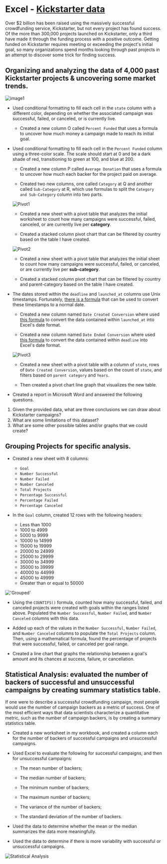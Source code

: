# Excel - [Kickstarter data](StarterBook.xlsx)

Over $2 billion has been raised using the massively successful crowdfunding service, Kickstarter, but not every project has found success. Of the more than 300,000 projects launched on Kickstarter, only a third have made it through the funding process with a positive outcome.
Getting funded on Kickstarter requires meeting or exceeding the project's initial goal, so many organizations spend months looking through past projects in an attempt to discover some trick for finding success.
## Organizing and analyzing the data of 4,000 past Kickstarter projects & uncovering some market trends.

![image1](Images/Sheet1.PNG)

* Used conditional formatting to fill each cell in the `state` column with a different color, depending on whether the associated campaign was successful, failed, or canceled, or is currently live.

  * Created a new column O called `Percent Funded` that uses a formula to uncover how much money a campaign made to reach its initial goal.

* Used conditional formatting to fill each cell in the `Percent Funded` column using a three-color scale. The scale should start at 0 and be a dark shade of red, transitioning to green at 100, and blue at 200.

  * Created a new column P called `Average Donation` that uses a formula to uncover how much each backer for the project paid on average.

  * Created two new columns, one called `Category` at Q and another called `Sub-Category` at R, which use formulas to split the `Category and Sub-Category` column into two parts.

  ![Pivot1](Images/Pivot1.PNG)

  * Created a new sheet with a pivot table that analyzes the initial worksheet to count how many campaigns were successful, failed, canceled, or are currently live per **category**.

  * Created a stacked column pivot chart that can be filtered by country based on the table I have created.

  ![Pivot2](Images/Pivot2.PNG)

  * Created a new sheet with a pivot table that analyzes the initial sheet to count how many campaigns were successful, failed, or canceled, or are currently live per **sub-category**.

  * Created a stacked column pivot chart that can be filtered by country and parent-category based on the table I have created.

* The dates stored within the `deadline` and `launched_at` columns use Unix timestamps. Fortunately, [there is a formula](https://www.extendoffice.com/documents/excel/2473-excel-timestamp-to-date.html) that can be used to convert these timestamps to a normal date.

  * Created a new column named `Date Created Conversion` where used [this formula](https://www.extendoffice.com/documents/excel/2473-excel-timestamp-to-date.html) to convert the data contained within `launched_at` into Excel's date format.

  * Created a new column named `Date Ended Conversion` where used [this formula](https://www.extendoffice.com/documents/excel/2473-excel-timestamp-to-date.html) to convert the data contained within `deadline` into Excel's date format.

  ![Pivot3](Images/Pivot3.PNG)

  * Created a new sheet with a pivot table with a column of `state`, rows of `Date Created Conversion`, values based on the count of `state`, and filters based on `parent category` and `Years`.

  * Then created a pivot chart line graph that visualizes the new table.

* Created a report in Microsoft Word and answered the following questions.

1. Given the provided data, what are three conclusions we can draw about Kickstarter campaigns?
2. What are some limitations of this dataset?
3. What are some other possible tables and/or graphs that we could create?

## Grouping Projects for specific analysis.

* Created a new sheet with 8 columns:

  * `Goal`
  * `Number Successful`
  * `Number Failed`
  * `Number Canceled`
  * `Total Projects`
  * `Percentage Successful`
  * `Percentage Failed`
  * `Percentage Canceled`

* In the `Goal` column, created 12 rows with the following headers:

  * Less than 1000
  * 1000 to 4999
  * 5000 to 9999
  * 10000 to 14999
  * 15000 to 19999
  * 20000 to 24999
  * 25000 to 29999
  * 30000 to 34999
  * 35000 to 39999
  * 40000 to 44999
  * 45000 to 49999
  * Greater than or equal to 50000

!['Grouped'](Images/Grouped.PNG)

* Using the `COUNTIFS()` formula, counted how many successful, failed, and canceled projects were created with goals within the ranges listed above. Populated the `Number Successful`, `Number Failed`, and `Number Canceled` columns with this data.

* Added up each of the values in the `Number Successful`, `Number Failed`, and `Number Canceled` columns to populate the `Total Projects` column. Then, using a mathematical formula, found the percentage of projects that were successful, failed, or canceled per goal range.

* Created a line chart that graphs the relationship between a goal's amount and its chances at success, failure, or cancellation.

## Statistical Analysis: evaluated the number of backers of successful and unsuccessful campaigns by creating summary statistics table.

If one were to describe a successful crowdfunding campaign, most people would use the number of campaign backers as a metric of success. One of the most efficient ways that data scientists characterize a quantitative metric, such as the number of campaign backers, is by creating a summary statistics table.

* Created a new worksheet in my workbook, and created a column each for the number of backers of successful campaigns and unsuccessful campaigns.

* Used Excel to evaluate the following for successful campaigns, and then for unsuccessful campaigns:

  * The mean number of backers;

  * The median number of backers;

  * The minimum number of backers;

  * The maximum number of backers;

  * The variance of the number of backers;

  * The standard deviation of the number of backers.

* Used the data to determine whether the mean or the median summarizes the data more meaningfully.

* Used the data to determine if there is more variability with successful or unsuccessful campaigns.

![Statistical Analysis](Images/Statistical_Analysis.PNG)
